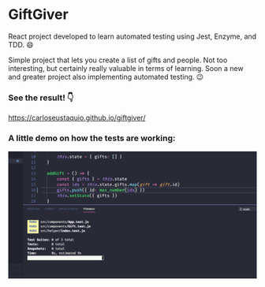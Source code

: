 # GiftGiver
React project developed to learn automated testing using Jest, Enzyme, and TDD. :smile:

Simple project that lets you create a list of gifts and people. Not too interesting, but certainly really valuable in terms of learning. Soon a new and greater project also implementing automated testing. :wink:

### See the result! :point_down:
https://carloseustaquio.github.io/giftgiver/

### A little demo on how the tests are working:
![demo](./demo.gif)

